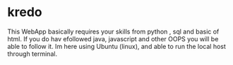 # kredo

This WebApp basically requires your skills from python , sql and basic of html.
If you do hav efollowed java, javascript and other OOPS you will be able to follow it.
Im here using Ubuntu (linux), and able to run the local host through terminal.
